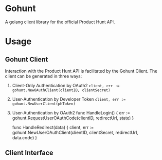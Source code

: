 Gohunt
========

A golang client library for the official Product Hunt API.

# Usage

## Gohunt Client

Interaction with the Product Hunt API is facilitated by the Gohunt Client. The client can be generated in three ways:

1. Client-Only Authentication by OAuth2  `client, err := gohunt.NewOAuthClient(clientID, clientSecret)`
2. User-Authentication by Developer Token  `client, err := gohunt.NewUserClient(phToken)`
3. User-Authentication by OAuth2
   func HandleLogin() {
        err := gohunt.RequestUserOAuthCode(clientID, redirectUrl, state)
   }

   func HandleRedirect(data) {
        client, err := gohunt.NewUserOAuthClient(clientID, clientSecret, redirectUrl, data.code)
   }

## Client Interface
